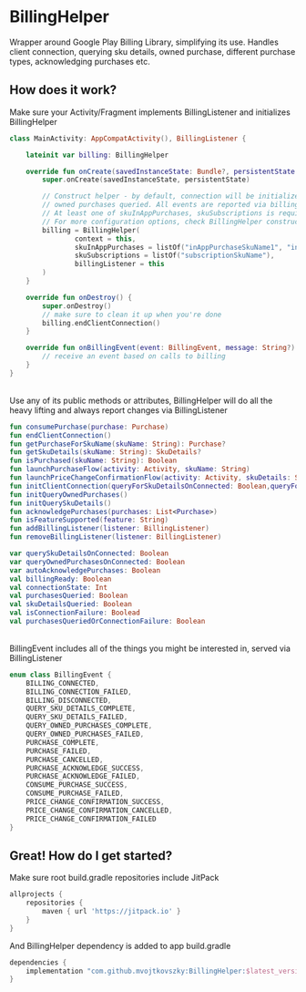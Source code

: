 # BillingHelper
Wrapper around Google Play Billing Library, simplifying its use. 
Handles client connection, querying sku details, owned purchase, different purchase types, acknowledging purchases etc.

## How does it work?
Make sure your Activity/Fragment implements BillingListener and initializes BillingHelper
``` kotlin
class MainActivity: AppCompatActivity(), BillingListener {

    lateinit var billing: BillingHelper

    override fun onCreate(savedInstanceState: Bundle?, persistentState: PersistableBundle?) {
        super.onCreate(savedInstanceState, persistentState)

        // Construct helper - by default, connection will be initialized immediately with sku details and
        // owned purchases queried. All events are reported via billingListener.
        // At least one of skuInAppPurchases, skuSubscriptions is required.
        // For more configuration options, check BillingHelper constructor parameters.
        billing = BillingHelper(
                context = this, 
                skuInAppPurchases = listOf("inAppPurchaseSkuName1", "inAppPurchaseSkuName2"),
                skuSubscriptions = listOf("subscriptionSkuName"),
                billingListener = this
        )
    }

    override fun onDestroy() {
        super.onDestroy()
        // make sure to clean it up when you're done
        billing.endClientConnection()
    }

    override fun onBillingEvent(event: BillingEvent, message: String?) {
        // receive an event based on calls to billing
    }
}
```

<br/>Use any of its public methods or attributes, BillingHelper will do all the heavy lifting and always report changes via BillingListener
``` kotlin
fun consumePurchase(purchase: Purchase)
fun endClientConnection()
fun getPurchaseForSkuName(skuName: String): Purchase?
fun getSkuDetails(skuName: String): SkuDetails?
fun isPurchased(skuName: String): Boolean
fun launchPurchaseFlow(activity: Activity, skuName: String)
fun launchPriceChangeConfirmationFlow(activity: Activity, skuDetails: SkuDetails)
fun initClientConnection(queryForSkuDetailsOnConnected: Boolean,queryForOwnedPurchasesOnConected: Boolean)
fun initQueryOwnedPurchases()
fun initQuerySkuDetails()
fun acknowledgePurchases(purchases: List<Purchase>)
fun isFeatureSupported(feature: String)
fun addBillingListener(listener: BillingListener)
fun removeBillingListener(listener: BillingListener)

var querySkuDetailsOnConnected: Boolean
var queryOwnedPurchasesOnConnected: Boolean
var autoAcknowledgePurchases: Boolean
val billingReady: Boolean
val connectionState: Int
val purchasesQueried: Boolean
val skuDetailsQueried: Boolean
val isConnectionFailure: Boolead
val purchasesQueriedOrConnectionFailure: Boolean
```

<br/>BillingEvent includes all of the things you might be interested in, served via BillingListener 
``` kotlin
enum class BillingEvent {
    BILLING_CONNECTED,
    BILLING_CONNECTION_FAILED,
    BILLING_DISCONNECTED,
    QUERY_SKU_DETAILS_COMPLETE,
    QUERY_SKU_DETAILS_FAILED,
    QUERY_OWNED_PURCHASES_COMPLETE,
    QUERY_OWNED_PURCHASES_FAILED,
    PURCHASE_COMPLETE,
    PURCHASE_FAILED,
    PURCHASE_CANCELLED,
    PURCHASE_ACKNOWLEDGE_SUCCESS,
    PURCHASE_ACKNOWLEDGE_FAILED,
    CONSUME_PURCHASE_SUCCESS,
    CONSUME_PURCHASE_FAILED,
    PRICE_CHANGE_CONFIRMATION_SUCCESS,
    PRICE_CHANGE_CONFIRMATION_CANCELLED,
    PRICE_CHANGE_CONFIRMATION_FAILED
}
```

## Great! How do I get started?
Make sure root build.gradle repositories include JitPack
``` gradle
allprojects {
    repositories {
        maven { url 'https://jitpack.io' }
    }
}
```

And BillingHelper dependency is added to app build.gradle
``` gradle
dependencies {
    implementation "com.github.mvojtkovszky:BillingHelper:$latest_version"
}
```
